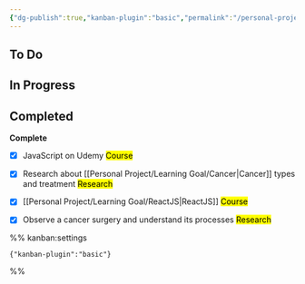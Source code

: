 ```yaml
---
{"dg-publish":true,"kanban-plugin":"basic","permalink":"/personal-project/learning-goal/0-learning-goal-tasks/","dgHomeLink":true,"dgPassFrontmatter":true}
---
```



## To Do



## In Progress



## Completed

**Complete**
- [x] JavaScript on Udemy <mark class="blue">Course</mark>
- [x] Research about [[Personal Project/Learning Goal/Cancer|Cancer]] types and treatment <mark class="mint">Research</mark>
- [x] [[Personal Project/Learning Goal/ReactJS|ReactJS]] <mark class="blue">Course</mark>
- [x] Observe a cancer surgery and understand its processes <mark class="mint">Research</mark>




%% kanban:settings
```
{"kanban-plugin":"basic"}
```
%%
